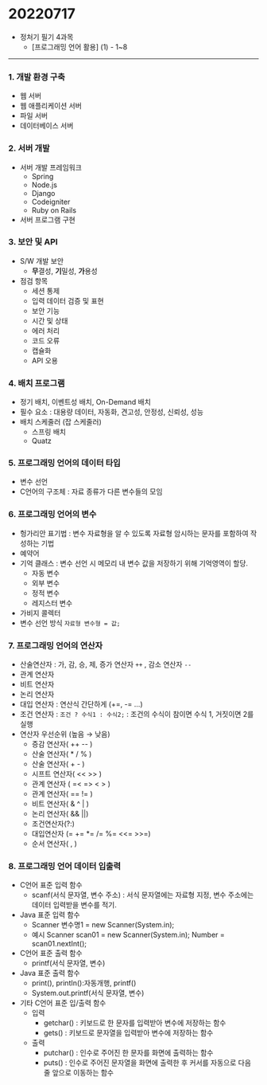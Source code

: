 # 20220717

- 정처기 필기 4과목
    - [프로그래밍 언어 활용] (1) - 1~8
    

---

### 1. 개발 환경 구축

- 웹 서버
- 웹 애플리케이션 서버
- 파일 서버
- 데이터베이스 서버

### 2. 서버 개발

- 서버 개발 프레임워크
    - Spring
    - Node.js
    - Django
    - Codeigniter
    - Ruby on Rails
- 서버 프로그램 구현

### 3. 보안 및 API

- S/W 개발 보안
    - **무**결성, **기**밀성, **가**용성
- 점검 항목
    - 세션 통제
    - 입력 데이터 검증 및 표현
    - 보안 기능
    - 시간 및 상태
    - 에러 처리
    - 코드 오류
    - 캡슐화
    - API 오용

### 4. 배치 프로그램

- 정기 배치, 이벤트성 배치, On-Demand 배치
- 필수 요소 : 대용량 데이터, 자동화, 견고성, 안정성, 신뢰성, 성능
- 배치 스케줄러 (잡 스케줄러)
    - 스프링 배치
    - Quatz

### 5. 프로그래밍 언어의 데이터 타입

- 변수 선언
- C언어의 구조체 : 자료 종류가 다른 변수들의 모임

### 6. 프로그래밍 언어의 변수

- 헝가리안 표기법 : 변수 자료형을 알 수 있도록 자료형 암시하는 문자를 포함하여 작성하는 기법
- 예약어
- 기억 클래스 : 변수 선언 시 메모리 내 변수 값을 저장하기 위해 기억영역이 할당.
    - 자동 변수
    - 외부 변수
    - 정적 변수
    - 레지스터 변수
- 가비지 콜렉터
- 변수 선언 방식  `자료형 변수형 = 값;`

### 7. 프로그래밍 언어의 연산자

- 산술연산자 : 가, 감, 승, 제, 증가 연산자 `++` , 감소 연산자 `--`
- 관계 연산자
- 비트 연산자
- 논리 연산자
- 대입 연산자 : 연산식 간단하게 (+=, -= …)
- 조건 연산자 : `조건 ? 수식1 : 수식2;` : 조건의 수식이 참이면 수식 1, 거짓이면 2를 실행
- 연산자 우선순위 (높음 → 낮음)
    - 증감 연산자( ++ -- )
    - 산술 연산자( * / % )
    - 산술 연산자( + - )
    - 시프트 연산자( << >> )
    - 관계 연산자 ( =< => < > )
    - 관계 연산자( == != )
    - 비트 연산자( & ^ | )
    - 논리 연산자( && ||)
    - 조건연산자(?:)
    - 대입연산자 (= += *= /= %= <<= >>=)
    - 순서 연산자( , )
    

### 8. 프로그래밍 언어 데이터 입출력

- C언어 표준 입력 함수
    - scanf(서식 문자열, 변수 주소) : 서식 문자열에는 자료형 지정, 변수 주소에는 데이터 입력받을 변수를 적기.
- Java 표준 입력 함수
    - Scanner 변수명1 = new Scanner(System.in);
    - 예시
    Scanner scan01 = new Scanner(System.in);
    Number = scan01.nextInt();
- C언어 표준 출력 함수
    - printf(서식 문자열, 변수)
- Java 표준 출력 함수
    - print(), printIn():자동개행, printf()
    - System.out.printf(서식 문자열, 변수)
- 기타 C언어 표준 입/출력 함수
    - 입력
        - getchar() : 키보드로 한 문자를 입력받아 변수에 저장하는 함수
        - gets() : 키보드로 문자열을 입력받아 변수에 저장하는 함수
    - 출력
        - putchar() : 인수로 주어진 한 문자를 화면에 출력하는 함수
        - puts() : 인수로 주어진 문자열을 화면에 출력한 후 커서를 자동으로 다음 줄 앞으로 이동하는 함수